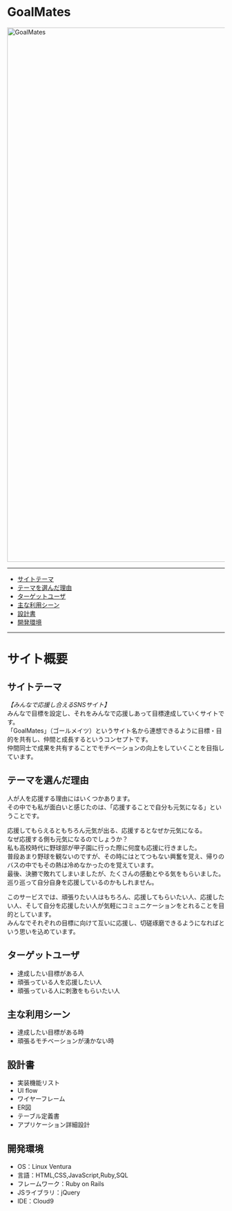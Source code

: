 # GoalMates

<img width="1237" alt="GoalMates" src="https://github.com/Jack-00000/portfolio_GoalMates/assets/129925697/d4d985f9-f48e-4e4d-aa0f-78c79e61b6d2">

---
* [サイトテーマ](#サイトテーマ)
* [テーマを選んだ理由](#テーマを選んだ理由)
* [ターゲットユーザ](#ターゲットユーザ)
* [主な利用シーン](#主な利用シーン)
* [設計書](#設計書)
* [開発環境](#開発環境)

---
# サイト概要

## サイトテーマ
*【みんなで応援し合えるSNSサイト】*<br>
みんなで目標を設定し、それをみんなで応援しあって目標達成していくサイトです。<br>
「GoalMates」（ゴールメイツ）というサイト名から連想できるように目標・目的を共有し、仲間と成長するというコンセプトです。<br>
仲間同士で成果を共有することでモチベーションの向上をしていくことを目指しています。

## テーマを選んだ理由
人が人を応援する理由にはいくつかあります。<br>
その中でも私が面白いと感じたのは、「応援することで自分も元気になる」ということです。

応援してもらえるともちろん元気が出る、応援するとなぜか元気になる。<br>
なぜ応援する側も元気になるのでしょうか？<br>
私も高校時代に野球部が甲子園に行った際に何度も応援に行きました。<br>
普段あまり野球を観ないのですが、その時にはとてつもない興奮を覚え、帰りのバスの中でもその熱は冷めなかったのを覚えています。<br>
最後、決勝で敗れてしまいましたが、たくさんの感動とやる気をもらいました。<br>
巡り巡って自分自身を応援しているのかもしれません。

このサービスでは、頑張りたい人はもちろん、応援してもらいたい人、応援したい人、そして自分を応援したい人が気軽にコミュニケーションをとれることを目的としています。<br>
みんなでそれぞれの目標に向けて互いに応援し、切磋琢磨できるようになればという思いを込めています。

## ターゲットユーザ
* 達成したい目標がある人
* 頑張っている人を応援したい人
* 頑張っている人に刺激をもらいたい人

## 主な利用シーン
* 達成したい目標がある時
* 頑張るモチベーションが湧かない時

## 設計書
* 実装機能リスト
* UI flow
* ワイヤーフレーム
* ER図
* テーブル定義書
* アプリケーション詳細設計

## 開発環境
* OS：Linux Ventura
* 言語：HTML,CSS,JavaScript,Ruby,SQL
* フレームワーク：Ruby on Rails
* JSライブラリ：jQuery
* IDE：Cloud9

<!--### 使用素材-->
<!--* 外部サービスの画像素材・音声素材を使用した場合は、必ずサービス名とURLを明記してください。-->
<!--* 使用しない場合は、使用素材の項目をREADMEから削除してください。-->
